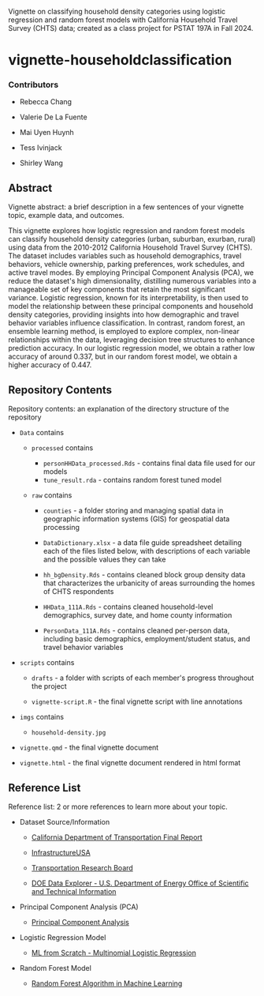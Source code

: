 Vignette on classifying household density categories using logistic regression and random forest models with California Household Travel Survey (CHTS) data; created as a class project for PSTAT 197A in Fall 2024.

# vignette-householdclassification

### Contributors

-   Rebecca Chang

-   Valerie De La Fuente

-   Mai Uyen Huynh

-   Tess Ivinjack

-   Shirley Wang

## Abstract

Vignette abstract: a brief description in a few sentences of your vignette topic, example data, and outcomes.

This vignette explores how logistic regression and random forest models can classify household density categories (urban, suburban, exurban, rural) using data from the 2010-2012 California Household Travel Survey (CHTS). The dataset includes variables such as household demographics, travel behaviors, vehicle ownership, parking preferences, work schedules, and active travel modes. By employing Principal Component Analysis (PCA), we reduce the dataset's high dimensionality, distilling numerous variables into a manageable set of key components that retain the most significant variance. Logistic regression, known for its interpretability, is then used to model the relationship between these principal components and household density categories, providing insights into how demographic and travel behavior variables influence classification. In contrast, random forest, an ensemble learning method, is employed to explore complex, non-linear relationships within the data, leveraging decision tree structures to enhance prediction accuracy. In our logistic regression model, we obtain a rather low accuracy of around 0.337, but in our random forest model, we obtain a higher accuracy of 0.447.

## Repository Contents

Repository contents: an explanation of the directory structure of the repository

-   `Data` contains

    -   `processed` contains

        -   `personHHData_processed.Rds` - contains final data file used for our models
        -   `tune_result.rda` - contains random forest tuned model

    -   `raw` contains

        -   `counties` - a folder storing and managing spatial data in geographic information systems (GIS) for geospatial data processing

        -   `DataDictionary.xlsx` - a data file guide spreadsheet detailing each of the files listed below, with descriptions of each variable and the possible values they can take

        -   `hh_bgDensity.Rds` - contains cleaned block group density data that characterizes the urbanicity of areas surrounding the homes of CHTS respondents

        -   `HHData_111A.Rds` - contains cleaned household-level demographics, survey date, and home county information

        -   `PersonData_111A.Rds` - contains cleaned per-person data, including basic demographics, employment/student status, and travel behavior variables

-   `scripts` contains

    -   `drafts` - a folder with scripts of each member's progress throughout the project

    -   `vignette-script.R` - the final vignette script with line annotations

-   `imgs` contains

    -   `household-density.jpg`

-   `vignette.qmd` - the final vignette document

-   `vignette.html` - the final vignette document rendered in html format

## Reference List

Reference list: 2 or more references to learn more about your topic.

-   Dataset Source/Information

    -   [California Department of Transportation Final Report](https://lede-admin.cal.streetsblog.org/wp-content/uploads/sites/52/2015/04/FinalReport.pdf)

    -   [InfrastructureUSA](https://infrastructureusa.org/california-household-travel-survey-2/)

    -   [Transportation Research Board](https://trid.trb.org/view/1308918)

    -   [DOE Data Explorer - U.S. Department of Energy Office of Scientific and Technical Information](https://www.osti.gov/dataexplorer/biblio/dataset/1924686)

-   Principal Component Analysis (PCA)

    -   [Principal Component Analysis](https://www.geeksforgeeks.org/principal-component-analysis-pca/)

-   Logistic Regression Model

    -   [ML from Scratch - Multinomial Logistic Regression](https://towardsdatascience.com/ml-from-scratch-multinomial-logistic-regression-6dda9cbacf9d)

-   Random Forest Model

    -   [Random Forest Algorithm in Machine Learning](https://www.geeksforgeeks.org/random-forest-algorithm-in-machine-learning/)
